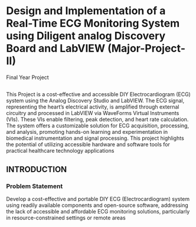 # Design and Implementation of a Real-Time ECG Monitoring System using Diligent analog Discovery Board and LabVIEW (Major-Project-II)
Final Year Project
## 
This Project is a cost-effective and accessible DIY Electrocardiogram (ECG) system using the Analog Discovery Studio and
LabVIEW. The ECG signal, representing the heart’s electrical activity, is amplified through external circuitry and processed in LabVIEW via WaveForms Virtual Instruments (VIs).
These VIs enable filtering, peak detection, and heart rate calculation. The system offers a
customizable solution for ECG acquisition, processing, and analysis, promoting hands-on
learning and experimentation in biomedical instrumentation and signal processing. This
project highlights the potential of utilizing accessible hardware and software tools for
practical healthcare technology applications

## INTRODUCTION 

### Problem Statement 
Develop a cost-effective and portable DIY ECG (Electrocardiogram) system using readily available
components and open-source software, addressing the lack of accessible and affordable
ECG monitoring solutions, particularly in resource-constrained settings or remote
areas
